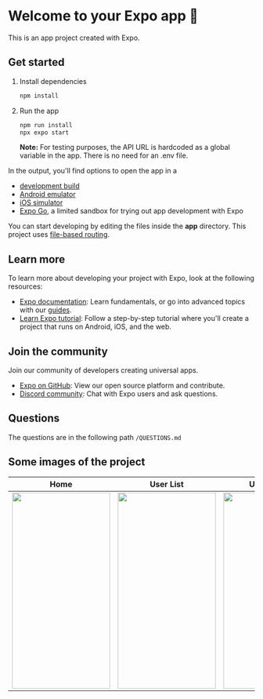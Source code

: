 # Welcome to your Expo app 👋

This is an app project created with Expo.

## Get started

1. Install dependencies

   ```bash
   npm install
   ```

2. Run the app

   ```bash
   npm run install
   npx expo start
   ```

   **Note:** For testing purposes, the API URL is hardcoded as a global variable in the app. There is no need for an .env file.

In the output, you'll find options to open the app in a

- [development build](https://docs.expo.dev/develop/development-builds/introduction/)
- [Android emulator](https://docs.expo.dev/workflow/android-studio-emulator/)
- [iOS simulator](https://docs.expo.dev/workflow/ios-simulator/)
- [Expo Go](https://expo.dev/go), a limited sandbox for trying out app development with Expo

You can start developing by editing the files inside the **app** directory. This project uses [file-based routing](https://docs.expo.dev/router/introduction).

## Learn more

To learn more about developing your project with Expo, look at the following resources:

- [Expo documentation](https://docs.expo.dev/): Learn fundamentals, or go into advanced topics with our [guides](https://docs.expo.dev/guides).
- [Learn Expo tutorial](https://docs.expo.dev/tutorial/introduction/): Follow a step-by-step tutorial where you'll create a project that runs on Android, iOS, and the web.

## Join the community

Join our community of developers creating universal apps.

- [Expo on GitHub](https://github.com/expo/expo): View our open source platform and contribute.
- [Discord community](https://chat.expo.dev): Chat with Expo users and ask questions.

## Questions

The questions are in the following path `/QUESTIONS.md`

## Some images of the project

Home              |  User List         | User Details 
:-------------------------:|:--------------------------:|:--------------------------:
<img src="https://github.com/user-attachments/assets/1a9f96f2-070e-4d75-a4ea-614a343c4e90" width="200" height="400" />  | <img src="https://github.com/user-attachments/assets/91b75de0-09ca-4f0d-8c82-75644c3cf9eb" width="200" height="400" /> | <img src="https://github.com/user-attachments/assets/d973f51b-b8bd-4c5c-84c4-0fe8d2935cd1" width="200" height="400" />


  

